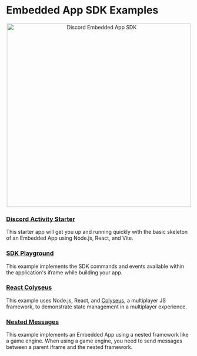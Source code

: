 # Embedded App SDK Examples

<p align="center">
  <img src="/assets/discord-embedded-apps.svg" alt="Discord Embedded App SDK" width="500" />
<p>

### [Discord Activity Starter](/examples/discord-activity-starter)

This starter app will get you up and running quickly with the basic skeleton of an Embedded App using Node.js, React, and Vite.

### [SDK Playground](/examples/sdk-playground)

This example implements the SDK commands and events available within the application's iframe while building your app.

### [React Colyseus](/examples/react-colyseus)

This example uses Node.js, React, and [Colyseus](https://colyseus.io/), a multiplayer JS framework, to demonstrate state management in a multiplayer experience.

### [Nested Messages](/examples/nested-messages)

This example implements an Embedded App using a nested framework like a game engine. When using a game engine, you need to send messages between a parent iframe and the nested framework.
